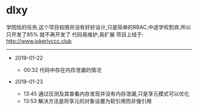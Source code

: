 # dlxy
学院给的任务,这个项目权限并没有好好设计,只是简单的RBAC,中途学校割弃,所以只开发了85% 就不再开发了
代码易维护,易扩展
项目上线于: http://www.jokerlvccc.club



---

* 2019-01-22
    -   00:32  代码中存在内存泄漏的情况

* 2019-01-23
    -   13:45   通过压测及其查看内存发现并没有内存泄漏,只是享元模式可以优化
    -   13:53   解决方法是将享元的对象设置为软引用而非强引用